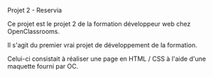 Projet 2 - Reservia

Ce projet est le projet 2 de la formation développeur web chez OpenClassrooms.

Il s'agit du premier vrai projet de développement de la formation.

Celui-ci consistait à réaliser une page en HTML / CSS à l'aide d'une maquette fourni par OC.
